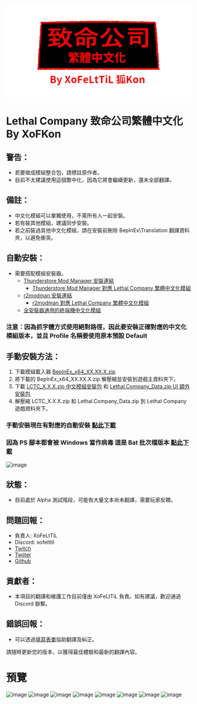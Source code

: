 ![圖片](https://github.com/XoF-eLtTiL/LCTC/blob/a5a814f7ecc7289dccda56e667d6fa310044a42b/Maina.png)

# Lethal Company 致命公司繁體中文化 By XoFKon

## 警告：
- 若要做成模組整合包，請標註原作者。
- 目前不太建議使用這個繁中化，因為它將會繼續更新，還未全部翻譯。

## 備註：
- 中文化模組可以單獨使用，不需所有人一起安裝。
- 若有裝其他模組，建議同步安裝。
- 若之前裝過其他中文化模組，請在安裝前刪除 BepInEx\Translation 翻譯資料夾，以避免衝突。

## 自動安裝：
- 需要搭配模組安裝器。
  - [Thunderstore Mod Manager 安裝連結](https://www.overwolf.com/app/Thunderstore-Thunderstore_Mod_Manager)
    - [Thunderstore Mod Manager 對應 Lethal Company 繁體中文化模組](https://thunderstore.io/c/lethal-company/p/XoFKonL/LCTC_Thunderstore)
  - [r2modman 安裝連結](https://thunderstore.io/package/ebkr/r2modman/)
    - [r2modman 對應 Lethal Company 繁體中文化模組](https://thunderstore.io/c/lethal-company/p/XoFKon/LCTC_r2/)
  - [全安裝器通用的終端機中文化模組](https://thunderstore.io/c/lethal-company/p/XoFKon/LCTC_Terminal/)

### 注意：因為抓字體方式使用**絕對路徑**，因此要安裝正確對應的中文化模組版本，**__並且 Profile 名稱要使用原本預設 Default__**

## 手動安裝方法：
1. 下載模組載入器 [BepInEx_x64_XX.XX.X.zip](https://github.com/BepInEx/BepInEx/releases/latest) 
2. 將下載的 BepInEx_x64_XX.XX.X.zip 解壓縮並安裝到遊戲主資料夾下。
3. 下載 [LCTC_X.X.X.zip 中文模組安裝包](https://github.com/XoF-eLtTiL/LCTC/releases/latest) 和 [Lethal.Company_Data.zip UI 額外安裝包](https://github.com/XoF-eLtTiL/LCTC/releases/latest/download/Lethal.Company_Data.zip)
4. 解壓縮 LCTC_X.X.X.zip 和 Lethal.Company_Data.zip 到 Lethal Company 遊戲資料夾下。

### 手動安裝現在有對應的自動安裝 [點此下載](https://github.com/XoF-eLtTiL/LCTC/releases/latest/download/LCTC.exe)
### 因為 PS 腳本都會被 Windows 當作病毒 這是 Bat 批次檔版本 [點此下載](https://github.com/XoF-eLtTiL/LCTC/releases/latest/download/LCTC_Installer.bat)

![image](https://truth.bahamut.com.tw/s01/202312/08d601fe64c5ca8de3ae29f95a476172.PNG)

## 狀態：
- 目前處於 Alpha 測試階段，可能有大量文本尚未翻譯，需要玩家反饋。

## 問題回報：
- 負責人: XoFeLtTiL
- Discord: xofelttil
- [Twitch](https://www.twitch.tv/xofkon)
- [Twiiter](https://twitter.com/XoF_eLtTiL)
- [Github](https://github.com/XoF-eLtTiL)

## 貢獻者：
- 本項目的翻譯和維護工作目前僅由 XoFeLtTiL 負責。如有建議，歡迎通過 Discord 聯繫。

## 錯誤回報：
- 可以透過[填寫表單](https://docs.google.com/forms/d/e/1FAIpQLScSK-KYCY60u2rfJnsGh68rE7QvVuDsz5H1Qxt4bIMs2x5BGg/viewform?usp=sf_link)協助翻譯及糾正。

請隨時更新您的版本，以獲得最佳體驗和最新的翻譯內容。

# 預覽
![image](https://truth.bahamut.com.tw/s01/202312/cffd10f4ac1e7d73f95a67f6549c7abd.JPG)
![image](https://truth.bahamut.com.tw/s01/202312/85762961298578caf8abe0d7523accdf.PNG)
![image](https://truth.bahamut.com.tw/s01/202312/6bdc095a97f3c580db57f2f0598265ac.JPG)
![image](https://truth.bahamut.com.tw/s01/202312/90f3a7e4233735ce14ad80620f347016.JPG)
![image](https://truth.bahamut.com.tw/s01/202312/a2884d874e4ff76f8ce8ab3e6371f99c.JPG)
![image](https://truth.bahamut.com.tw/s01/202312/b84e490b405107d50929434df282fe70.JPG)
![image](https://truth.bahamut.com.tw/s01/202312/423de9be8b7929b695d3c3fae4224096.JPG)
![image](https://truth.bahamut.com.tw/s01/202312/c44ccccac1656c71b4aa408ec6921865.JPG)
